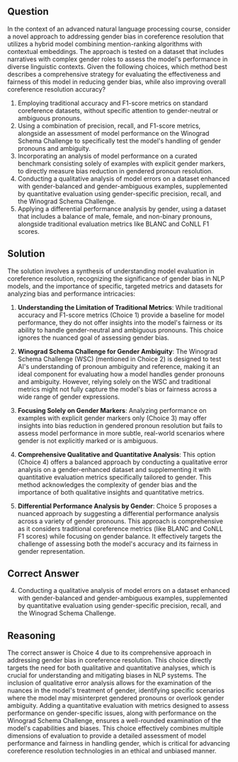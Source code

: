 ## Question

In the context of an advanced natural language processing course, consider a novel approach to addressing gender bias in coreference resolution that utilizes a hybrid model combining mention-ranking algorithms with contextual embeddings. The approach is tested on a dataset that includes narratives with complex gender roles to assess the model's performance in diverse linguistic contexts. Given the following choices, which method best describes a comprehensive strategy for evaluating the effectiveness and fairness of this model in reducing gender bias, while also improving overall coreference resolution accuracy?

1. Employing traditional accuracy and F1-score metrics on standard coreference datasets, without specific attention to gender-neutral or ambiguous pronouns.
2. Using a combination of precision, recall, and F1-score metrics, alongside an assessment of model performance on the Winograd Schema Challenge to specifically test the model's handling of gender pronouns and ambiguity.
3. Incorporating an analysis of model performance on a curated benchmark consisting solely of examples with explicit gender markers, to directly measure bias reduction in gendered pronoun resolution.
4. Conducting a qualitative analysis of model errors on a dataset enhanced with gender-balanced and gender-ambiguous examples, supplemented by quantitative evaluation using gender-specific precision, recall, and the Winograd Schema Challenge.
5. Applying a differential performance analysis by gender, using a dataset that includes a balance of male, female, and non-binary pronouns, alongside traditional evaluation metrics like BLANC and CoNLL F1 scores.

## Solution

The solution involves a synthesis of understanding model evaluation in coreference resolution, recognizing the significance of gender bias in NLP models, and the importance of specific, targeted metrics and datasets for analyzing bias and performance intricacies:

1. **Understanding the Limitation of Traditional Metrics**: While traditional accuracy and F1-score metrics (Choice 1) provide a baseline for model performance, they do not offer insights into the model's fairness or its ability to handle gender-neutral and ambiguous pronouns. This choice ignores the nuanced goal of assessing gender bias.

2. **Winograd Schema Challenge for Gender Ambiguity**: The Winograd Schema Challenge (WSC) (mentioned in Choice 2) is designed to test AI's understanding of pronoun ambiguity and reference, making it an ideal component for evaluating how a model handles gender pronouns and ambiguity. However, relying solely on the WSC and traditional metrics might not fully capture the model's bias or fairness across a wide range of gender expressions.

3. **Focusing Solely on Gender Markers**: Analyzing performance on examples with explicit gender markers only (Choice 3) may offer insights into bias reduction in gendered pronoun resolution but fails to assess model performance in more subtle, real-world scenarios where gender is not explicitly marked or is ambiguous.

4. **Comprehensive Qualitative and Quantitative Analysis**: This option (Choice 4) offers a balanced approach by conducting a qualitative error analysis on a gender-enhanced dataset and supplementing it with quantitative evaluation metrics specifically tailored to gender. This method acknowledges the complexity of gender bias and the importance of both qualitative insights and quantitative metrics.

5. **Differential Performance Analysis by Gender**: Choice 5 proposes a nuanced approach by suggesting a differential performance analysis across a variety of gender pronouns. This approach is comprehensive as it considers traditional coreference metrics (like BLANC and CoNLL F1 scores) while focusing on gender balance. It effectively targets the challenge of assessing both the model's accuracy and its fairness in gender representation. 

## Correct Answer

4. Conducting a qualitative analysis of model errors on a dataset enhanced with gender-balanced and gender-ambiguous examples, supplemented by quantitative evaluation using gender-specific precision, recall, and the Winograd Schema Challenge.

## Reasoning

The correct answer is Choice 4 due to its comprehensive approach in addressing gender bias in coreference resolution. This choice directly targets the need for both qualitative and quantitative analyses, which is crucial for understanding and mitigating biases in NLP systems. The inclusion of qualitative error analysis allows for the examination of the nuances in the model's treatment of gender, identifying specific scenarios where the model may misinterpret gendered pronouns or overlook gender ambiguity. Adding a quantitative evaluation with metrics designed to assess performance on gender-specific issues, along with performance on the Winograd Schema Challenge, ensures a well-rounded examination of the model's capabilities and biases. This choice effectively combines multiple dimensions of evaluation to provide a detailed assessment of model performance and fairness in handling gender, which is critical for advancing coreference resolution technologies in an ethical and unbiased manner.